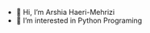 - 👋 Hi, I’m Arshia Haeri-Mehrizi
- 👀 I’m interested in Python Programing

<!---
arshiahaeri89/arshiahaeri89 is a ✨ special ✨ repository because its `README.md` (this file) appears on your GitHub profile.
You can click the Preview link to take a look at your changes.
--->
